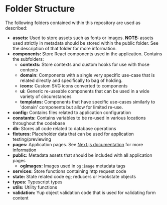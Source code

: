 # Folder Structure

The following folders contained within this repository are used as described:

- **assets:** Used to store assets such as fonts or images. **NOTE:** assets used strictly in metadata should be stored within the public folder. See the description of that folder for more information.
- **components:** Store React components used in the application. Contains the subfolders:
	- **contexts:** Store contexts and custom hooks for use with those contexts
	- **domain:** Components with a single very specific use-case that is related directly and specifically to bag of holding.
	- **icons:** Custom SVG icons converted to components
	- **ui:** Generic re-useable components that can be used in a wide variety of circumstances
	- **templates:** Components that have specific use-cases similarly to 'domain' components but allow for limited re-use.
- **config:** Contains files related to application configuration
- **constants:** Contains variables to be re-used in various locations throughout the codebase
- **db:** Stores all code related to database operations
- **fixtures:** Placeholder data that can be used for application testing/previewing
- **pages:** Application pages. See [Next.js documentation](https://nextjs.org/docs/basic-features/pages) for more information
- **public:** Metadata assets that should be included with all application pages
	- **ogImages:** Images used in `og:image` metadata tags
- **services:** Store functions containing http request code
- **state:** State related code eg; reducers or Hookstate objects
- **types:** Typescript types
- **utils:** Utility functions
- **validation:** Yup object validation code that is used for validating form content